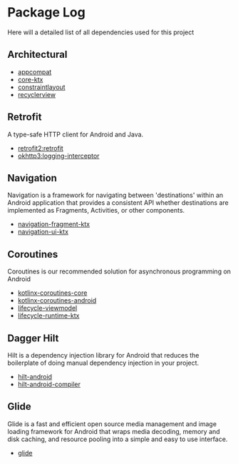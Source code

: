 # Package Log

Here will a detailed list of all dependencies used for this project


## Architectural
- [appcompat](https://developer.android.com/jetpack/androidx/releases/appcompat)
- [core-ktx](https://developer.android.com/kotlin/ktx#core)
- [constraintlayout](https://developer.android.com/jetpack/androidx/releases/constraintlayout)
- [recyclerview](https://developer.android.com/jetpack/androidx/releases/recyclerview)

## Retrofit
A type-safe HTTP client for Android and Java.
- [retrofit2:retrofit](https://github.com/square/retrofit)
- [okhttp3:logging-interceptor](https://github.com/square/okhttp/tree/master/okhttp-logging-interceptor)

## Navigation
Navigation is a framework for navigating between 'destinations' 
within an Android application that provides a consistent API whether destinations are implemented as Fragments, 
Activities, or other components.
- [navigation-fragment-ktx](https://developer.android.com/jetpack/androidx/releases/navigation)
- [navigation-ui-ktx](https://developer.android.com/jetpack/androidx/releases/navigation)

## Coroutines
Coroutines is our recommended solution for asynchronous programming on Android
- [kotlinx-coroutines-core](https://github.com/Kotlin/kotlinx.coroutines)
- [kotlinx-coroutines-android](https://developer.android.com/kotlin/coroutines)
- [lifecycle-viewmodel](https://developer.android.com/jetpack/androidx/releases/lifecycle)
- [lifecycle-runtime-ktx](https://developer.android.com/jetpack/androidx/releases/lifecycle)

## Dagger Hilt
Hilt is a dependency injection library for Android that reduces the boilerplate of doing manual dependency injection in your project.
- [hilt-android](https://developer.android.com/jetpack/androidx/releases/hilt)
- [hilt-android-compiler](https://developer.android.com/jetpack/androidx/releases/hilt)

## Glide
Glide is a fast and efficient open source media management and 
image loading framework for Android that wraps media decoding, 
memory and disk caching, and resource pooling into a simple and easy to use interface.
- [glide](https://github.com/bumptech/glide)
